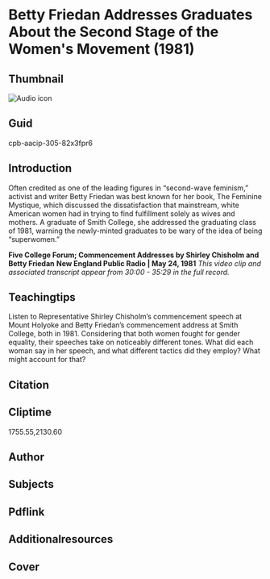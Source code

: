 # Betty Friedan Addresses Graduates About the Second Stage of the Women's Movement (1981)

## Thumbnail

![Audio icon](https://s3.amazonaws.com/americanarchive.org/primary_source_sets/audio-digitized.jpg "Audio icon")


## Guid
cpb-aacip-305-82x3fpr6

## Introduction

Often credited as one of the leading figures in “second-wave feminism,” activist and writer Betty Friedan was best known for her book, The Feminine Mystique, which discussed the dissatisfaction that mainstream, white American women had in trying to find fulfillment solely as wives and mothers. A graduate of Smith College, she addressed the graduating class of 1981, warning the newly-minted graduates to be wary of the idea of being “superwomen.” 

<b>Five College Forum; Commencement Addresses by Shirley Chisholm and Betty Friedan</b>
<b>New England Public Radio | May 24, 1981</b>
<i>This video clip and associated transcript appear from 30:00 - 35:29 in the full record.</i>

## Teachingtips

Listen to Representative Shirley Chisholm’s commencement speech at Mount Holyoke and Betty Friedan’s commencement address at Smith College, both in 1981. Considering that both women fought for gender equality, their speeches take on noticeably different tones. What did each woman say in her speech, and what different tactics did they employ? What might account for that? 

## Citation

## Cliptime

1755.55,2130.60

## Author
## Subjects
## Pdflink
## Additionalresources
## Cover
